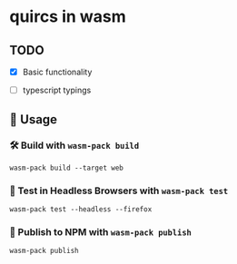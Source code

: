 # quircs in wasm

## TODO

- [X] Basic functionality
- [ ] typescript typings


## 🚴 Usage

### 🛠️ Build with `wasm-pack build`

```
wasm-pack build --target web
```

### 🔬 Test in Headless Browsers with `wasm-pack test`

```
wasm-pack test --headless --firefox
```

### 🎁 Publish to NPM with `wasm-pack publish`

```
wasm-pack publish
```